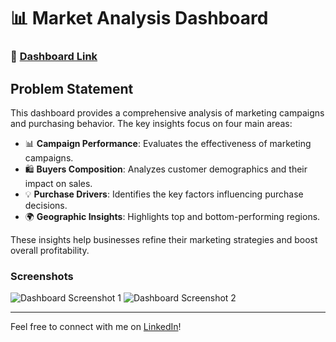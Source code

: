 # 📊 Market Analysis Dashboard

### 🔗 [Dashboard Link](#)

## Problem Statement

This dashboard provides a comprehensive analysis of marketing campaigns and purchasing behavior. The key insights focus on four main areas:

- 📊 **Campaign Performance**: Evaluates the effectiveness of marketing campaigns.
- 🛍️ **Buyers Composition**: Analyzes customer demographics and their impact on sales.
- 💡 **Purchase Drivers**: Identifies the key factors influencing purchase decisions.
- 🌍 **Geographic Insights**: Highlights top and bottom-performing regions.

These insights help businesses refine their marketing strategies and boost overall profitability.

### Screenshots
![Dashboard Screenshot 1](#)
![Dashboard Screenshot 2](#)

---

Feel free to connect with me on [LinkedIn](#)!
